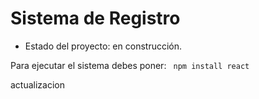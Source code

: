 <h1>Sistema de Registro</h1>

- Estado del proyecto: en construcción.

Para ejecutar el sistema debes poner:
``` npm install react```

actualizacion
